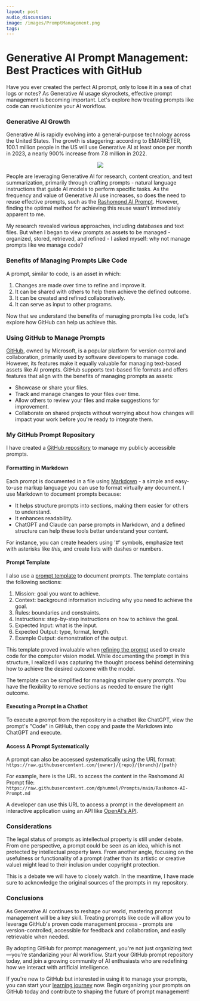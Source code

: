 ```yaml
---
layout: post
audio_discussion:  
image: /images/PromptManagement.png
tags: 
---
```

# Generative AI Prompt Management: Best Practices with GitHub
Have you ever created the perfect AI prompt, only to lose it in a sea of chat logs or notes? As Generative AI usage skyrockets, effective prompt management is becoming important. Let's explore how treating prompts like code can revolutionize your AI workflow.

### Generative AI Growth
Generative AI is rapidly evolving into a general-purpose technology across the United States. The growth is staggering: according to EMARKETER, 100.1 million people in the US will use Generative AI at least once per month in 2023, a nearly 900% increase from 7.8 million in 2022.

<p align="center">
  <img src="https://github.com/user-attachments/assets/e7acdb92-7952-4f7a-83a3-afa00ebb20ec"/>
</p>

People are leveraging Generative AI for research, content creation, and text summarization, primarily through crafting prompts - natural language instructions that guide AI models to perform specific tasks. As the frequency and value of Generative AI use increases, so does the need to reuse effective prompts, such as the [Rashomond AI Prompt](https://github.com/dphummel/Prompts/blob/main/Rashomon-AI-Prompt.md). However, finding the optimal method for achieving this reuse wasn't immediately apparent to me.

My research revealed various approaches, including databases and text files. But when I began to view prompts as assets to be managed - organized, stored, retrieved, and refined - I asked myself: why not manage prompts like we manage code?

### Benefits of Managing Prompts Like Code
A prompt, similar to code, is an asset in which:

1. Changes are made over time to refine and improve it.
2. It can be shared with others to help them achieve the defined outcome.
3. It can be created and refined collaboratively.
4. It can serve as input to other programs.

Now that we understand the benefits of managing prompts like code, let's explore how GitHub can help us achieve this.

### Using GitHub to Manage Prompts
[GitHub](https://github.com), owned by Microsoft, is a popular platform for version control and collaboration, primarily used by software developers to manage code. However, its features make it equally valuable for managing text-based assets like AI prompts. GitHub supports text-based file formats and offers features that align with the benefits of managing prompts as assets:

- Showcase or share your files.
- Track and manage changes to your files over time.
- Allow others to review your files and make suggestions for improvement.
- Collaborate on shared projects without worrying about how changes will impact your work before you're ready to integrate them.

### My GitHub Prompt Repository
I have created a [GitHub repository](https://github.com/dphummel/Prompts) to manage my publicly accessible prompts.

#### Formatting in Markdown
Each prompt is documented in a file using [Markdown](https://www.markdownguide.org/) - a simple and easy-to-use markup language you can use to format virtually any document. I use Markdown to document prompts because:
- It helps structure prompts into sections, making them easier for others to understand.
- It enhances readability.
- ChatGPT and Claude can parse prompts in Markdown, and a defined structure can help these tools better understand your content.

For instance, you can create headers using '#' symbols, emphasize text with asterisks like *this*, and create lists with dashes or numbers.

#### Prompt Template
I also use a [prompt template](https://github.com/dphummel/Prompts/blob/main/Prompt-Template.md) to document prompts.  The template contains the following sections:
1. Mission: goal you want to achieve.
2. Context: background information including why you need to achieve the goal.
3. Rules: boundaries and constraints.
4. Instructions: step-by-step instructions on how to achieve the goal.
5. Expected Input: what is the input.
6. Expected Output: type, format, length.
7. Example Output: demonstration of the output.

This template proved invaluable when [refining the prompt](https://github.com/dphummel/Prompts/blob/main/Dog-or-Cat-Model-Prompt.md) used to create code for the computer vision model. While documenting the prompt in this structure, I realized I was capturing the thought process behind determining how to achieve the desired outcome with the model.

The template can be simplified for managing simpler query prompts. You have the flexibility to remove sections as needed to ensure the right outcome.

#### Executing a Prompt in a Chatbot
To execute a prompt from the repository in a chatbot like ChatGPT, view the prompt's "Code" in GitHub, then copy and paste the Markdown into ChatGPT and execute.

#### Access A Prompt Systematically
A prompt can also be accessed systematically using the URL format:
`https://raw.githubusercontent.com/{owner}/{repo}/{branch}/{path}`

For example, here is the URL to access the content in the Rashomond AI Prompt file:
`https://raw.githubusercontent.com/dphummel/Prompts/main/Rashomon-AI-Prompt.md`

A developer can use this URL to access a prompt in the development an interactive application using an API like [OpenAI's API](https://platform.openai.com/docs/api-reference/introduction).

### Considerations
The legal status of prompts as intellectual property is still under debate. From one perspective, a prompt could be seen as an idea, which is not protected by intellectual property laws. From another angle, focusing on the usefulness or functionality of a prompt (rather than its artistic or creative value) might lead to their inclusion under copyright protection.

This is a debate we will have to closely watch.  In the meantime, I have made sure to acknowledge the original sources of the prompts in my repository.

### Conclusions
As Generative AI continues to reshape our world, mastering prompt management will be a key skill. Treating prompts like code will allow you to leverage GitHub's proven code management process -  prompts are version-controlled, accessible for feedback and collaboration, and easily retrievable when needed.

By adopting GitHub for prompt management, you're not just organizing text—you're standarizing your AI workflow. Start your GitHub prompt repository today, and join a growing community of AI enthusiasts who are redefining how we interact with artificial intelligence.

If you're new to GitHub but interested in using it to manage your prompts, you can start your [learning journey]( https://docs.github.com/en/get-started/start-your-journey) now. Begin organizing your prompts on GitHub today and contribute to shaping the future of prompt management!
